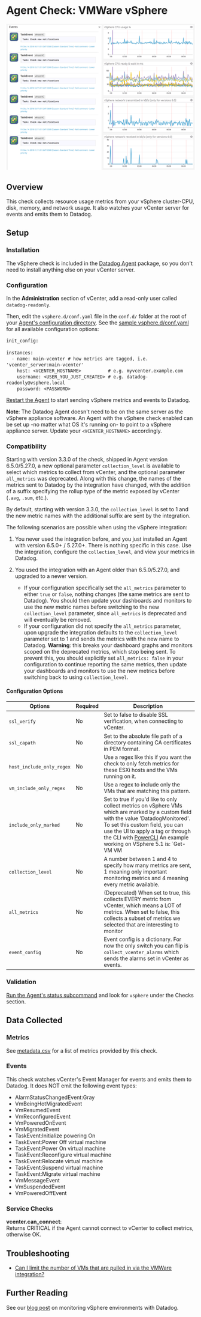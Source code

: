 # Agent Check: VMWare vSphere

![Vsphere Graph][1]

## Overview

This check collects resource usage metrics from your vSphere cluster-CPU, disk, memory, and network usage. It also watches your vCenter server for events and emits them to Datadog.

## Setup
### Installation

The vSphere check is included in the [Datadog Agent][2] package, so you don't need to install anything else on your vCenter server.

### Configuration

In the **Administration** section of vCenter, add a read-only user called `datadog-readonly`.

Then, edit the `vsphere.d/conf.yaml` file in the `conf.d/` folder at the root of your [Agent's configuration directory][3]. See the [sample vsphere.d/conf.yaml][4] for all available configuration options:

```
init_config:

instances:
  - name: main-vcenter # how metrics are tagged, i.e. 'vcenter_server:main-vcenter'
    host: <VCENTER_HOSTNAME>          # e.g. myvcenter.example.com
    username: <USER_YOU_JUST_CREATED> # e.g. datadog-readonly@vsphere.local
    password: <PASSWORD>
```

[Restart the Agent][5] to start sending vSphere metrics and events to Datadog.

**Note**: The Datadog Agent doesn't need to be on the same server as the vSphere appliance software. An Agent with the vSphere check enabled can be set up -no matter what OS it's running on- to point to a vSphere appliance server. Update your `<VCENTER_HOSTNAME>` accordingly.

### Compatibility

Starting with version 3.3.0 of the check, shipped in Agent version 6.5.0/5.27.0, a new optional parameter `collection_level` is available to select which metrics to collect from vCenter, and the optional parameter `all_metrics` was deprecated. Along with this change, the names of the metrics sent to Datadog by the integration have changed, with the addition of a suffix specifying the rollup type of the metric exposed by vCenter (`.avg`, `.sum`, etc.).

By default, starting with version 3.3.0, the `collection_level` is set to 1 and the new metric names with the additional suffix are sent by the integration.

The following scenarios are possible when using the vSphere integration:
1. You never used the integration before, and you just installed an Agent with version 6.5.0+ / 5.27.0+. There is nothing specific in this case. Use the integration, configure the `collection_level`, and view your metrics in Datadog.

2. You used the integration with an Agent older than 6.5.0/5.27.0, and upgraded to a newer version.
    - If your configuration specifically set the `all_metrics` parameter to either `true` or `false`, nothing changes (the same metrics are sent to Datadog). You should then update your dashboards and monitors to use the new metric names before switching to the new `collection_level` parameter, since `all_metrics` is deprecated and will eventually be removed.
    - If your configuration did not specify the `all_metrics` parameter, upon upgrade the integration defaults to the `collection_level` parameter set to 1 and sends the metrics with the new name to Datadog.
    **Warning**: this breaks your dashboard graphs and monitors scoped on the deprecated metrics, which stop being sent. To prevent this, you should explicitly set `all_metrics: false` in your configuration to continue reporting the same metrics, then update your dashboards and monitors to use the new metrics before switching back to using `collection_level`.

#### Configuration Options

| Options                   | Required | Description                                                                                                                                                                                                                                                                                                                                                      |
|---------------------------|----------|------------------------------------------------------------------------------------------------------------------------------------------------------------------------------------------------------------------------------------------------------------------------------------------------------------------------------------------------------------------|
| `ssl_verify`              | No       | Set to false to disable SSL verification, when connecting to vCenter.                                                                                                                                                                                                                                                                                            |
| `ssl_capath`              | No       | Set to the absolute file path of a directory containing CA certificates in PEM format.                                                                                                                                                                                                                                                                           |
| `host_include_only_regex` | No       | Use a regex like this if you want the check to only fetch metrics for these ESXi hosts and the VMs running on it.                                                                                                                                                                                                                                                |
| `vm_include_only_regex`   | No       | Use a regex to include only the VMs that are matching this pattern.                                                                                                                                                                                                                                                                                              |
| `include_only_marked`     | No       | Set to true if you'd like to only collect metrics on vSphere VMs which are marked by a custom field with the value 'DatadogMonitored'. To set this custom field, you can use the UI to apply a tag or through the CLI with [PowerCLI][6] An example working on VSphere 5.1 is: `Get-VM VM | Set-CustomField -Name "DatadogMonitored" -Value "DatadogMonitored"`. |
| `collection_level`        | No       | A number between 1 and 4 to specify how many metrics are sent, 1 meaning only important monitoring metrics and 4 meaning every metric available.                                                                                                                                                                                                                 |
| `all_metrics`             | No       | (Deprecated) When set to true, this collects EVERY metric from vCenter, which means a LOT of metrics. When set to false, this collects a subset of metrics we selected that are interesting to monitor                                                                                                                                                           |
| `event_config`            | No       | Event config is a dictionary. For now the only switch you can flip is `collect_vcenter_alarms` which sends the alarms set in vCenter as events.                                                                                                                                                                                                                  |

### Validation

[Run the Agent's status subcommand][7] and look for `vsphere` under the Checks section.

## Data Collected
### Metrics

See [metadata.csv][8] for a list of metrics provided by this check.

### Events

This check watches vCenter's Event Manager for events and emits them to Datadog. It does NOT emit the following event types:

* AlarmStatusChangedEvent:Gray
* VmBeingHotMigratedEvent
* VmResumedEvent
* VmReconfiguredEvent
* VmPoweredOnEvent
* VmMigratedEvent
* TaskEvent:Initialize powering On
* TaskEvent:Power Off virtual machine
* TaskEvent:Power On virtual machine
* TaskEvent:Reconfigure virtual machine
* TaskEvent:Relocate virtual machine
* TaskEvent:Suspend virtual machine
* TaskEvent:Migrate virtual machine
* VmMessageEvent
* VmSuspendedEvent
* VmPoweredOffEvent

### Service Checks

**vcenter.can_connect**:<br>
Returns CRITICAL if the Agent cannot connect to vCenter to collect metrics, otherwise OK.

## Troubleshooting

* [Can I limit the number of VMs that are pulled in via the VMWare integration?][9]

## Further Reading
See our [blog post][10] on monitoring vSphere environments with Datadog.


[1]: https://raw.githubusercontent.com/DataDog/integrations-core/master/vsphere/images/vsphere_graph.png
[2]: https://app.datadoghq.com/account/settings#agent
[3]: https://docs.datadoghq.com/agent/guide/agent-configuration-files/#agent-configuration-directory
[4]: https://github.com/DataDog/integrations-core/blob/master/vsphere/datadog_checks/vsphere/data/conf.yaml.example
[5]: https://docs.datadoghq.com/agent/guide/agent-commands/#start-stop-and-restart-the-agent
[6]: https://pubs.vmware.com/vsphere-51/index.jsp?topic=%2Fcom.vmware.powercli.cmdletref.doc%2FSet-CustomField.html
[7]: https://docs.datadoghq.com/agent/guide/agent-commands/#agent-status-and-information
[8]: https://github.com/DataDog/integrations-core/blob/master/vsphere/metadata.csv
[9]: https://docs.datadoghq.com/integrations/faq/can-i-limit-the-number-of-vms-that-are-pulled-in-via-the-vmware-integration
[10]: https://www.datadoghq.com/blog/unified-vsphere-app-monitoring-datadog/#auto-discovery-across-vm-and-app-layers

